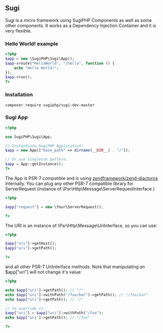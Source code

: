 ## Sugi ##

Sugi is a micro framework using SugiPHP Components as well as some other components. It works as a Dependency Injection Container and it is very flexible.

### Hello World! example ###

```php
<?php
$app = new \SugiPHP\Sugi\App();
$app->route("HelloWorld", "/hello", function () {
    echo "Hello World!";
});
$app->run();
?>
```

### Installation ###

```cli
composer require sugiphp/sugi:dev-master
```


### Sugi App ###

```php
<?php

use SugiPHP\Sugi\App;

// Instantiate SugiPHP Application:
$app = new App(["base_path" => dirname(__DIR__) . "/"]);

// Or use Singleton pattern:
$app = App::getInstance();
?>
```

The App is PSR-7 compatible and is using [zendframework/zend-diactoros](https://github.com/zendframework/zend-diactoros) internally. You can plug any other PSR-7 compatible library for ServerRequest (instance of \Psr\Http\Message\ServerRequestInterface.)

```php
<?php

$app["request"] = new \Your\ServerRequest();

?>
```

The URI is an instance of \Psr\Http\Message\UriInterface, so you can use:

```php
<?php

$app["uri"]->getHost();
$app["uri"]->getPath();

?>
```
and all other PSR-7 UriInterface methods. Note that manipulating an $app["uri"] will not change it's value:

```php
<?php

echo $app["uri"]->getPath(); // "/"
echo $app["uri"]->withPath("/foo/bar")->getPath(); // "/foo/bar"
echo $app["uri"]->getPath(); // "/"

// to override it:
$app["uri"] = $app["uri"]->withPath("/foo");
echo $app["uri"]->getPath(); // "/foo"

?>
```
